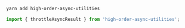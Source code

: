 ```bash
yarn add high-order-async-utilities
```

```ts
import { throttleAsyncResult } from 'high-order-async-utilities';
```
